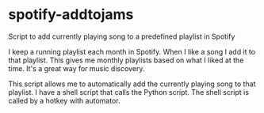 # spotify-addtojams
Script to add currently playing song to a predefined playlist in Spotify

I keep a running playlist each month in Spotify. When I like a song I add it to that playlist. This gives me monthly playlists based on what I liked at the time. It's a great way for music discovery. 

This script allows me to automatically add the currently playing song to that playlist. I have a shell script that calls the Python script. The shell script is called by a hotkey with automator.
